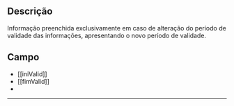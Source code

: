 ## Descrição
Informação preenchida exclusivamente em caso de alteração do período de validade das informações, apresentando o novo período de validade.
## Campo
- [[iniValid]]
- [[fimValid]]
- 

---
